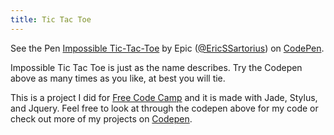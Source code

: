 ```yaml
---
title: Tic Tac Toe
---
```


<p><p data-height="462" data-theme-id="0" data-slug-hash="NxypQM" data-default-tab="result" data-user="EricSSartorius" class='codepen'>See the Pen <a href='http://codepen.io/EricSSartorius/pen/NxypQM/'>Impossible Tic-Tac-Toe</a> by Epic (<a href='http://codepen.io/EricSSartorius'>@EricSSartorius</a>) on <a href='http://codepen.io'>CodePen</a>.</p>
<script async src="//assets.codepen.io/assets/embed/ei.js"></script>
Impossible Tic Tac Toe is just as the name describes. Try the Codepen above as many times as you like, at best you will tie.</p>
<p>This is a project I did for <a href="http://codepen.io/EricSSartorius" target="_blank">Free Code Camp</a> and it is made with Jade, Stylus, and Jquery. Feel free to look at through the codepen above for my code or check out more of my projects on <a href="http://codepen.io/EricSSartorius" target="_blank">Codepen</a>.</p>
